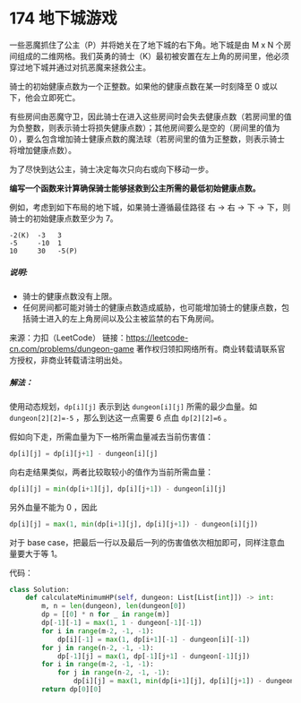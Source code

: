 # 174 地下城游戏

一些恶魔抓住了公主（P）并将她关在了地下城的右下角。地下城是由 M x N 个房间组成的二维网格。我们英勇的骑士（K）最初被安置在左上角的房间里，他必须穿过地下城并通过对抗恶魔来拯救公主。

骑士的初始健康点数为一个正整数。如果他的健康点数在某一时刻降至 0 或以下，他会立即死亡。

有些房间由恶魔守卫，因此骑士在进入这些房间时会失去健康点数（若房间里的值为负整数，则表示骑士将损失健康点数）；其他房间要么是空的（房间里的值为 0），要么包含增加骑士健康点数的魔法球（若房间里的值为正整数，则表示骑士将增加健康点数）。

为了尽快到达公主，骑士决定每次只向右或向下移动一步。

 

**编写一个函数来计算确保骑士能够拯救到公主所需的最低初始健康点数。**

例如，考虑到如下布局的地下城，如果骑士遵循最佳路径 右 -> 右 -> 下 -> 下，则骑士的初始健康点数至少为 7。

```
-2(K)  -3   3
-5     -10  1
10     30   -5(P)
```


##### 说明:

+ 骑士的健康点数没有上限。
+ 任何房间都可能对骑士的健康点数造成威胁，也可能增加骑士的健康点数，包括骑士进入的左上角房间以及公主被监禁的右下角房间。

来源：力扣（LeetCode）
链接：https://leetcode-cn.com/problems/dungeon-game
著作权归领扣网络所有。商业转载请联系官方授权，非商业转载请注明出处。

##### 解法：

使用动态规划，`dp[i][j]` 表示到达 `dungeon[i][j]` 所需的最少血量。如 `dungeon[2][2]=-5` ，那么到达这一点需要 6 点血 `dp[2][2]=6` 。

假如向下走，所需血量为下一格所需血量减去当前伤害值：

```python
dp[i][j] = dp[i][j+1] - dungeon[i][j]
```

向右走结果类似，两者比较取较小的值作为当前所需血量：

```python
dp[i][j] = min(dp[i+1][j], dp[i][j+1]) - dungeon[i][j]
```

另外血量不能为 0 ，因此

```python
dp[i][j] = max(1, min(dp[i+1][j], dp[i][j+1]) - dungeon[i][j])
```

对于 base case，把最后一行以及最后一列的伤害值依次相加即可，同样注意血量要大于等 1。

代码：

```python
class Solution:
    def calculateMinimumHP(self, dungeon: List[List[int]]) -> int:
        m, n = len(dungeon), len(dungeon[0])
        dp = [[0] * n for _ in range(m)]
        dp[-1][-1] = max(1, 1 - dungeon[-1][-1])
        for i in range(m-2, -1, -1):
            dp[i][-1] = max(1, dp[i+1][-1] - dungeon[i][-1])
        for j in range(n-2, -1, -1):
            dp[-1][j] = max(1, dp[-1][j+1] - dungeon[-1][j])
        for i in range(m-2, -1, -1):
            for j in range(n-2, -1, -1):
                dp[i][j] = max(1, min(dp[i+1][j], dp[i][j+1]) - dungeon[i][j])
        return dp[0][0]
```

